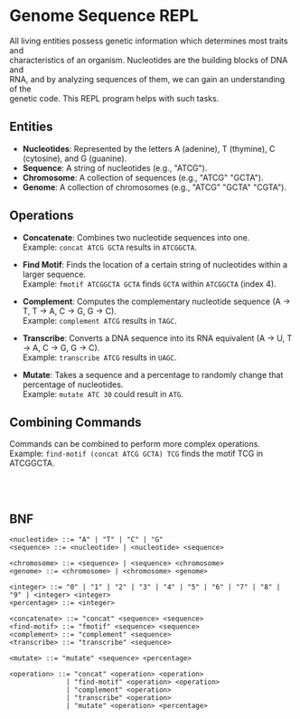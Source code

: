 # Genome Sequence REPL

All living entities possess genetic information which determines most traits and\
characteristics of an organism. Nucleotides are the building blocks of DNA and\
RNA, and by analyzing sequences of them, we can gain an understanding of the\
genetic code. This REPL program helps with such tasks.

## Entities

- **Nucleotides**: Represented by the letters A (adenine), T (thymine), C (cytosine), and G (guanine).
- **Sequence**: A string of nucleotides (e.g., "ATCG").
- **Chromosome**: A collection of sequences (e.g., "ATCG" "GCTA").
- **Genome**: A collection of chromosomes (e.g., "ATCG" "GCTA" "CGTA").

## Operations

- **Concatenate**: Combines two nucleotide sequences into one.\
  Example: `concat ATCG GCTA` results in `ATCGGCTA`.

- **Find Motif**: Finds the location of a certain string of nucleotides within a larger sequence.\
  Example: `fmotif ATCGGCTA GCTA` finds `GCTA` within `ATCGGCTA` (index 4).

- **Complement**: Computes the complementary nucleotide sequence (A -> T, T -> A, C -> G, G -> C).\
  Example: `complement ATCG` results in `TAGC`.

- **Transcribe**: Converts a DNA sequence into its RNA equivalent (A -> U, T -> A, C -> G, G -> C).\
  Example: `transcribe ATCG` results in `UAGC`.

- **Mutate**: Takes a sequence and a percentage to randomly change that percentage of nucleotides.\
  Example: `mutate ATC 30` could result in `ATG`.

## Combining Commands

Commands can be combined to perform more complex operations.\
Example: `find-motif (concat ATCG GCTA) TCG` finds the motif TCG in ATCGGCTA.

<br><br>
 ## BNF
```bnf
<nucleotide> ::= "A" | "T" | "C" | "G"
<sequence> ::= <nucleotide> | <nucleotide> <sequence>

<chromosome> ::= <sequence> | <sequence> <chromosome>
<genome> ::= <chromosome> | <chromosome> <genome>

<integer> ::= "0" | "1" | "2" | "3" | "4" | "5" | "6" | "7" | "8" | "9" | <integer> <integer>
<percentage> ::= <integer>

<concatenate> ::= "concat" <sequence> <sequence>
<find-motif> ::= "fmotif" <sequence> <sequence>
<complement> ::= "complement" <sequence>
<transcribe> ::= "transcribe" <sequence>

<mutate> ::= "mutate" <sequence> <percentage>

<operation> ::= "concat" <operation> <operation>
              | "find-motif" <operation> <operation>
              | "complement" <operation>
              | "transcribe" <operation>
              | "mutate" <operation> <percentage>
